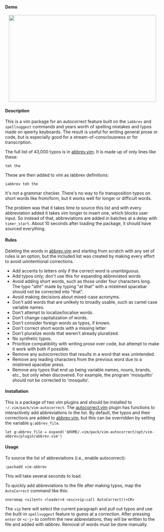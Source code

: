 #### Demo
<p align="center"><img src="https://github.com/chris-ritsen/vim-autocorrect/blob/master/demo/demo.gif?raw=true" alt="" title="vim-autocorrect demo" width=481 height=284/></p>

#### Description

This is a vim package for an autocorrect feature built on the
`iabbrev` and `spellsuggest` commands and years worth of spelling mistakes and
typos made on qwerty keyboards.  The result is useful for writing general
prose or code, but is especially good for a stream-of-consciousness or for
transcription.

The full list of 43,000 typos is in
[abbrev.vim](opt/vim-abbrev/plugin/abbrev).  It is made up of only
lines like these:

```
teh the
````

These are then added to vim as iabbrev definitions:
```
iabbrev teh the
````

It's not a grammar checker.  There's no way to fix transposition typos on
short words like from/form, but it works well for longer or difficult words.

The problem was that it takes time to source this list and with every
abbreviation added it takes vim longer to insert one, which blocks user input.
So instead of that, abbreviations are added in batches at a delay with
`timer_start`.  About 10 seconds after loading the package, it should have
sourced everything.

#### Rules

Deleting the words in [abbrev.vim](opt/vim-abbrev/plugin/abbrev) and
starting from scratch with any set of rules is an option, but the included
list was created by making every effort to avoid unintentional corrections.

- Add accents to letters only if the correct word is unambiguous.
- Add typos only; don't use this for expanding abbreviated words
- Avoid adding short words, such as those under four characters long.  The
  typo "atht" made by typing "at that" with a mistimed spacebar should not be
  corrected into "that".
- Avoid making decisions about mixed-case acronyms.
- Don't add words that are unlikely to broadly usable, such as camel case
  variable names.
- Don't attempt to localize/localise words.
- Don't change capitalization of words.
- Don't consider foreign words as typos, if known.
- Don't correct short words with a missing letter
- Don't pluralize words that weren't already pluralized.
- No synthetic typos.
- Prioritize compatibility with writing prose over code, but attempt to make
  it work with both if possible.
- Remove any autocorrection that results in a word that was unintended.
- Remove any leading characters from the previous word due to a mistimed
  spacebar press.
- Remove any typos that end up being variable names, nouns, brands, etc., but
  only when discovered.  For example, the program 'mosquitto' should not be
  corrected to 'mosquito'.

#### Installation

This is a package of two vim plugins and should be installed to
`~/.vim/pack/vim-autocorrect`.  The
[autocorrect.vim](start/vim-abbrev-add/plugin/autocorrect.vim) plugin has
functions to interactively add abbreviations to the list. By default, the
typos and their corrections are added to
[abbrev.vim](opt/vim-abbrev/plugin/abbrev.vim), but this can be overridden by
setting the variable `g:abbrev_file`.

```
let g:abbrev_file = expand('$HOME/.vim/pack/vim-autocorrect/opt/vim-abbrev/plugin/abbrev.vim')
```


#### Usage

To source the list of abbreviations (i.e., enable autocorrect):

```
:packadd vim-abbrev
```

This will take several seconds to load.

To quickly add abbreviations to the file after making typos, map the
`AutoCorrect`
command like this:

```
nnoremap <silent> <leader>d <esc>vip:call AutoCorrect()<CR>
```

The `vip` here will select the current paragraph and pull out typos and use
the built-in `spellsuggest` feature to guess at a correction.  After pressing
`enter` or `<c-j>` to confirm the new abbreviations, they will be written to
the file and added with iabbrev.  Removal of words must be done manually.
